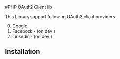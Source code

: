 
#PHP OAuth2 Client lib

This Library support following OAuth2 client providers

0. Google
0. Facebook - (on dev )
0. Linkedin - (on dev )

## Installation


